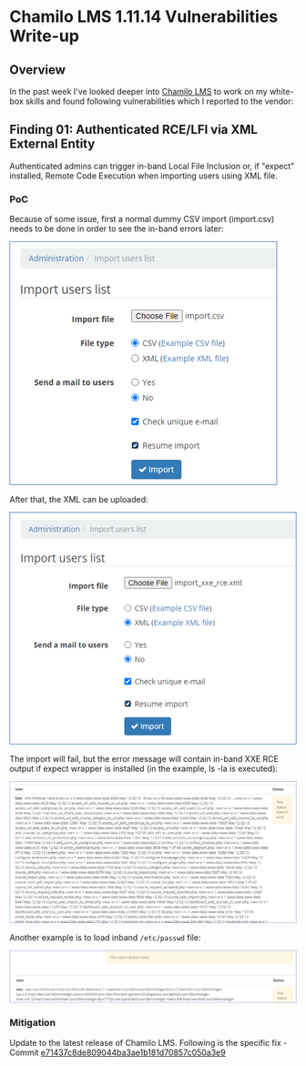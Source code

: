 # Chamilo LMS 1.11.14 Vulnerabilities Write-up
## Overview
In the past week I've looked deeper into [Chamilo LMS](https://github.com/chamilo/chamilo-lms) to work on my white-box skills and found following vulnerabilities which I reported to the vendor:

## Finding 01: Authenticated RCE/LFI via XML External Entity

Authenticated admins can trigger in-band Local File Inclusion or, if "expect" installed, Remote Code Execution when importing users using XML file. 

### PoC
Because of some issue, first a normal dummy CSV import (import.csv) needs to be done in order to see the in-band errors later:

![](xee_dummycsv.png)

After that, the XML can be uploaded:

![](xee_xml_upload.png)

The import will fail, but the error message will contain in-band XXE RCE output if expect wrapper is installed (in the example, ls -la is executed):

![](xee_rce.png)

Another example is to load inband `/etc/passwd` file:

![](xee_lfi.png)

### Mitigation
Update to the latest release of Chamilo LMS. Following is the specific fix - Commit [e71437c8de809044ba3ae1b181d70857c050a3e9](https://github.com/chamilo/chamilo-lms/commit/e71437c8de809044ba3ae1b181d70857c050a3e9)
